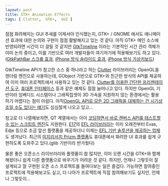 ```yaml
---
layout: post
title: GTK+ Animation Effects
tags: [ Clutter,  GTK+,  GUI ]
---
```


점점 화려해지는 GUI 추세를 이제서야 인식했는지, GTK+ / GNOME 에서도 애니메이션 효과에 대한 논의와 구현이 점점 활발해지고 있는 것 같다. 아직 GTK+ 메인 소스에 반영되려면 시간이 더 걸릴 것 같지만 [GtkTimeline](http://bugzilla.gnome.org/show_bug.cgi?id=444659) 이라는 기본적인 시간 관리 객체가 이미 논의 중이고, 이를 기반으로 여러 개발자들이 여기저기에 적용해보기도 하고 있다. ([GtkPathBar 스크롤 효과](http://blogs.gnome.org/carlosg/2007/06/06/animateinanimate/), [iPhone 방식 슬라이드 효과](http://micke.hallendal.net/archives/2007/07/bling_in_gtk.html), [iPhone 방식 가상키보드](http://codeposts.blogspot.com/2007/07/iphone-like-virtual-keyboard.html))

GtkTimeline API가 참고한 소스 중 하나라고 하는 [Clutter](http://clutter-project.org/) 라이브러리는 OpenGL을 렌더링 엔진으로 사용하는데, GObject 기반으로 GTK+와 친근한 방식의 API를 제공하여 이미 여러 프로젝트에서 사용하고 있는 것 같다. [Clutter를 이용한 간단한 프리젠테이션 도구](http://butterfeet.org/?p=38), [휴대폰 인터페이스](http://butterfeet.org/?p=39) 등과 같은 예제도 점점 늘어나고 있다. 하지만 OpenGL 기반이라 임베디드 시스템이나 그래픽칩셋이 3D 가속을 지원하지 않는 환경에서는 활용하기 어렵다는 점이 아쉽다. 아직[OpenGL API로 모든 2D 그래픽을 대체하는 건 시기상조일 수도 있다는 얘기](http://blogs.gnome.org/timj/2007/07/17/17072007-opengl-for-gdkgtk/)도 심심챦게 나오고 있고...

참고로 더 나열해보자면, QT 계열에서는 이미 [코딩하면서 바로 캔버스 API를 테스트할 수 있는 스크립트 엔진](http://zrusin.blogspot.com/2007/07/scripter.html)도 지원한다. [E17](http://www.enlightenment.org/)의 [EFL 라이브러리](http://www.enlightenment.org/p.php?p=about/libs&l=en)는 이미 오래전부터 Evas, Edje 등으로 조금 앞선 플랫폼을 제공하더니 이제는 [EFL 기반 솔루션을 제공하는 업체](http://www.fluffyspider.com/demos/live_videos/live_videos.html)도 생겨났다. 최근의 [미지리서치 Prizm 플랫폼](http://www.mizi.com/content/view/4/5/)도 휴대폰에서 화려한 UI 효과를 쉽게 구현하도록 도와주고 있다.(glib 기반이라 반가웠다)

물론 좋은 오픈소스 라이브러리와 플랫폼이 참 많지만, 이미 오랜 시간을 GTK+와 함께 해왔더니 쉽게 다른 플랫폼으로 바꾸기가 어려운 것 같다. 하지만, 언제나 그렇듯이 잘 설계되고 잘 구현된 오픈 소스 프로젝트를 들여다보는 일은 즐겁다. 가능하면 참여중인 프로젝트에 적용해보고도 싶고, 더 나아가 프로젝트에 직접 참여해보기도 싶지만, 언제나 그렇듯이...

